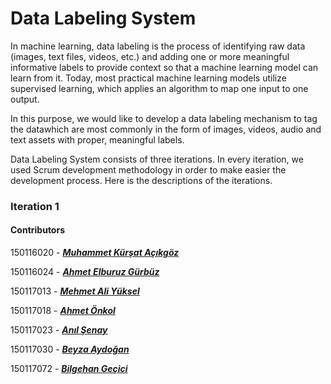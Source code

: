 # Data Labeling System

In machine learning, data labeling is the process of identifying raw data (images, text files, videos, etc.) and adding one or more meaningful informative labels to provide context so that a machine learning model can learn from it. Today, most practical machine learning models utilize supervised learning, which applies an algorithm to map one input to one output.

In this purpose, we would like to develop a data labeling mechanism to tag the datawhich are most commonly in the form of images, videos, audio and text assets with proper, meaningful labels.

Data Labeling System consists of three iterations. In every iteration, we used Scrum development methodology in order to make easier the development process. Here is the descriptions of the iterations.

### Iteration 1
  
#### Contributors  

150116020 - __*[Muhammet Kürşat Açıkgöz](https://github.com/kursatacikgoz)*__

150116024 - __*[Ahmet Elburuz Gürbüz](https://github.com/ElburuzGurbuz)*__ 

150117013 - __*[Mehmet Ali Yüksel](https://github.com/mehmetaliyuksel)*__

150117018 - __*[Ahmet Önkol](https://github.com/onkolahmet)*__

150117023 - __*[Anıl Şenay](https://github.com/anilsenay)*__

150117030 - __*[Beyza Aydoğan](https://github.com/beyzaaydogan)*__

150117072 - __*[Bilgehan Geçici](https://github.com/bilgehangecici)*__
